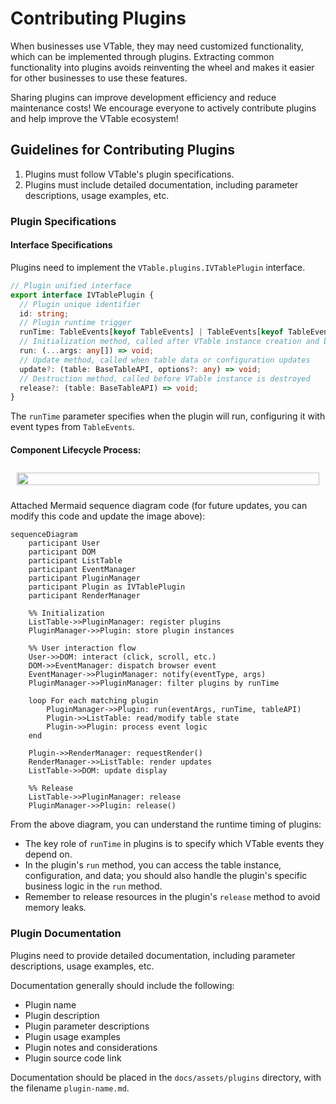 # Contributing Plugins

When businesses use VTable, they may need customized functionality, which can be implemented through plugins. Extracting common functionality into plugins avoids reinventing the wheel and makes it easier for other businesses to use these features.

Sharing plugins can improve development efficiency and reduce maintenance costs! We encourage everyone to actively contribute plugins and help improve the VTable ecosystem!

## Guidelines for Contributing Plugins

1. Plugins must follow VTable's plugin specifications.
2. Plugins must include detailed documentation, including parameter descriptions, usage examples, etc.

### Plugin Specifications
#### Interface Specifications

Plugins need to implement the `VTable.plugins.IVTablePlugin` interface.

```ts
// Plugin unified interface
export interface IVTablePlugin {
  // Plugin unique identifier
  id: string;
  // Plugin runtime trigger
  runTime: TableEvents[keyof TableEvents] | TableEvents[keyof TableEvents][];
  // Initialization method, called after VTable instance creation and before first render
  run: (...args: any[]) => void;
  // Update method, called when table data or configuration updates
  update?: (table: BaseTableAPI, options?: any) => void;
  // Destruction method, called before VTable instance is destroyed
  release?: (table: BaseTableAPI) => void;
}
```

The `runTime` parameter specifies when the plugin will run, configuring it with event types from `TableEvents`.

####  Component Lifecycle Process:

<div style="display: flex; justify-content: center;  width: 100%;">
  <img src="https://lf9-dp-fe-cms-tos.byteorg.com/obj/bit-cloud/VTable/guide/plugin-lifecycle.jpeg"  style="width: 100%; object-fit: contain; padding: 10px;">
</div>

Attached Mermaid sequence diagram code (for future updates, you can modify this code and update the image above):
```mermaid
sequenceDiagram
    participant User
    participant DOM
    participant ListTable
    participant EventManager
    participant PluginManager
    participant Plugin as IVTablePlugin
    participant RenderManager
    
    %% Initialization
    ListTable->>PluginManager: register plugins
    PluginManager->>Plugin: store plugin instances
    
    %% User interaction flow
    User->>DOM: interact (click, scroll, etc.)
    DOM->>EventManager: dispatch browser event
    EventManager->>PluginManager: notify(eventType, args)
    PluginManager->>PluginManager: filter plugins by runTime
    
    loop For each matching plugin
        PluginManager->>Plugin: run(eventArgs, runTime, tableAPI)
        Plugin->>ListTable: read/modify table state
        Plugin->>Plugin: process event logic
    end
    
    Plugin->>RenderManager: requestRender()
    RenderManager->>ListTable: render updates
    ListTable->>DOM: update display

    %% Release
    ListTable->>PluginManager: release
    PluginManager->>Plugin: release()
```

From the above diagram, you can understand the runtime timing of plugins:
- The key role of `runTime` in plugins is to specify which VTable events they depend on.
- In the plugin's `run` method, you can access the table instance, configuration, and data; you should also handle the plugin's specific business logic in the `run` method.
- Remember to release resources in the plugin's `release` method to avoid memory leaks.

### Plugin Documentation

Plugins need to provide detailed documentation, including parameter descriptions, usage examples, etc.

Documentation generally should include the following:
- Plugin name
- Plugin description
- Plugin parameter descriptions
- Plugin usage examples
- Plugin notes and considerations
- Plugin source code link

Documentation should be placed in the `docs/assets/plugins` directory, with the filename `plugin-name.md`.


